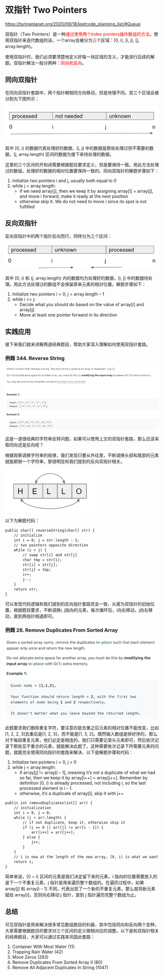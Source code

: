 # 双指针 Two Pointers

https://turingplanet.org/2020/09/18/leetcode_planning_list/#Queue

双指针（Two Pointers）是一种<font color='red'>通过使用两个index pointers操作数组的方法</font>，使用双指针来迭代数组的话，一个array会被分为三个区域：[0, i), [i, j), [j, array.length)。

使用双指针时，我们必须要清楚地定义好每一块区域的含义，才能进行后续的解题。双指针解法一般分两种：<font color='red'>同向和反向</font>。

## 同向双指针

在同向双指针套路中，两个指针朝相同方向移动，但是快慢不同。其三个区域会被分割为下图所示：

 ![同向双指针](./images/TwoPointers/同向双指针.png)

其中 [0, i) 的数据代表处理好的数据，[i, j) 中的数据是那些处理过但不需要的数据，[j, array.length) 区间的数据为接下来待处理的数据。

这里的三个区间的开和闭需要根据题目要求定义，但是要保持一致。用此方法处理过的数组，处理好的数据的相对位置要保持一致的。同向双指针的解题步骤如下：

1. Initialize two pointers i and j, usually both equal to 0
2. while j < array.length:
   - if we need array[j], then we keep it by assigning array[i] = array[j], and move i forward, make it ready at the next position
   - otherwise skip it. We do not need to move i since its spot is not fulfilled

## 反向双指针

反向双指针中的两个指针反向而行，同样分为三个区间：

 ![反向双指针](./images/TwoPointers/反向双指针.png)

其中 [0, i) 和 (j, array.length) 内的数据均为处理好的数据，[i, j] 中的数据待处理。用此方法处理过的数组不会保留原来元素的相对位置。解题步骤如下：

1. Initialize two pointers i = 0, j = array.length – 1
2. while i <= j:
   - Decide what you should do based on the value of array[i] and array[j]
   - Move at least one pointer forward in its direction

## 实践应用

接下来我们就来讲解两道经典题目，帮助大家深入理解如何使用双指针套路。

### 例题 344. Reverse String

 ![旋转字符串](./images/TwoPointers/旋转字符串.png)

这是一道很经典的字符串反转问题，如果可以使用上文的双指针套路，那么应该采取同向还是反向呢？

根据观察调换字符串的规律，我们发现只要从外往里，不断调换头部和尾部的元素就能颠倒一个字符串，那很明显和我们提到的反向双指针相关。

 ![Hello](./images/TwoPointers/Hello.png)

以下为解题代码：

```
public char[] reverseString(char[] str) {
    // initialize
    int i = 0; j = str.length - 1;
    // two pointers opposite direction
    while (i < j) {
        // swap str[i] and str[j]
        char tmp = str[i];
        str[i] = str[j];
        str[j] = tmp;
        i++;
        j--;
    }
    return str;
}
```

可以发现代码逻辑和我们提到的反向指针套路完全一致，头尾为双指针的初始位置，根据题目要求，不断调换i, j指向的元素，每次循环后，i向右移动，j向左移动，直到两指针相遇即可。

### 例题 26. Remove Duplicates From Sorted Array

 ![移除重复数](./images/TwoPointers/移除重复数.png)

此题要求我们删除重复字符，要注意的是去重之后元素的相对位置不能改变，比如[1, 2, 2, 3]去重后是[1, 2, 3]，而不能是[1, 3, 2]。既然输入数组是排好序的，那么对于每段重复元素，他们必定是相连的，我们只需要记录头元素即可，然后依次记录下那些互不重合的元素，就能解决此题了。这种需要依次记录下所需要元素的问题，就能完全使用同向指针的套路来解决，以下是解题步骤和代码：

1. Initialize two pointers i = 0, j = 0
2. while j < array.length:
   - if array[j] != array[i – 1], meaning it’s not a duplicate of what we had so far, then we keep it by array[i++] = array[j++]. Remember by definition [0, i) is already processed, not including i, so the last processed element is i – 1.
   - otherwise, it’s a duplicate of array[i], skip it with j++

```
public int removeDuplicates(int[] arr) {
    // initialization
    int i = 0, j = 0;
    while (j < arr.length) {
        // if not duplicate, keep it, otherwise skip it
        if (i == 0 || arr[j] != arr[i - 1]) {
            arr[i++] = arr[j++];
        } else {
            j++;
        }
    }
    // i is now at the length of the new array, [0, i) is what we want
    return i;
}
```

简单来说，[0 ~ i) 区间的元素是我们决定留下来的元素，i 指向的位置需要放入的是下一个不重复元素，j 指针是用来遍历整个数组的。在遍历过程中，如果 array[j] 和 array[i – 1] 不同，代表出现了一个新的不重复元素，那么就将新元素赋给 array[i]，否则向右移动 j 指针，直到 j 指针遍历完整个数组为止。

## 总结

可见双指针是用来解决很多常见数组题目的利器，其中包括同向和反向两个变种，大家需要根据题目的要求对三个区间的定义做相对应的调整。以下是和双指针相关的经典题目，大家可以通过实践来巩固此套路：

1. Container With Most Water (11)
2. Trapping Rain Water (42)
3. Move Zeros (283)
4. Remove Duplicates From Sorted Array II (80)
5. Remove All Adjacent Duplicates In String (1047)
